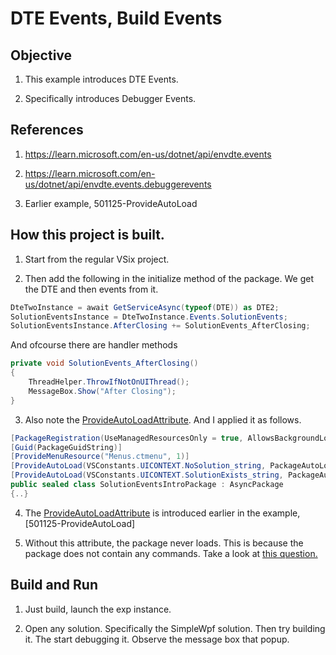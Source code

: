 # DTE Events, Build Events

## Objective
1. This example introduces DTE Events.

2. Specifically introduces Debugger Events.


## References
1. https://learn.microsoft.com/en-us/dotnet/api/envdte.events

2. https://learn.microsoft.com/en-us/dotnet/api/envdte.events.debuggerevents

3. Earlier example, 501125-ProvideAutoLoad

## How this project is built.
1. Start from the regular VSix project.

2. Then add the following in the initialize method of the package. We get the DTE and then events from it.

```cs
DteTwoInstance = await GetServiceAsync(typeof(DTE)) as DTE2;
SolutionEventsInstance = DteTwoInstance.Events.SolutionEvents;
SolutionEventsInstance.AfterClosing += SolutionEvents_AfterClosing;
```
And ofcourse there are handler methods

```cs
private void SolutionEvents_AfterClosing()
{
    ThreadHelper.ThrowIfNotOnUIThread();
    MessageBox.Show("After Closing");
}
```

3. Also note the  [ProvideAutoLoadAttribute](https://learn.microsoft.com/en-us/dotnet/api/microsoft.visualstudio.shell.provideautoloadattribute). And I applied it as follows.

```cs
[PackageRegistration(UseManagedResourcesOnly = true, AllowsBackgroundLoading = true)]
[Guid(PackageGuidString)]
[ProvideMenuResource("Menus.ctmenu", 1)]
[ProvideAutoLoad(VSConstants.UICONTEXT.NoSolution_string, PackageAutoLoadFlags.BackgroundLoad)]
[ProvideAutoLoad(VSConstants.UICONTEXT.SolutionExists_string, PackageAutoLoadFlags.BackgroundLoad)]
public sealed class SolutionEventsIntroPackage : AsyncPackage
{..}
```

4. The [ProvideAutoLoadAttribute](https://learn.microsoft.com/en-us/dotnet/api/microsoft.visualstudio.shell.provideautoloadattribute) is introduced earlier in the example, [501125-ProvideAutoLoad]

5. Without this attribute, the package never loads. This is because the package does not contain any commands. Take a look at [this question.](https://github.com/microsoft/VSExtensibility/issues/272#issuecomment-1772743380) 

## Build and Run
1. Just build, launch the exp instance. 

2. Open any solution. Specifically the SimpleWpf solution. Then try building it. The start debugging it. Observe the message box that popup.

